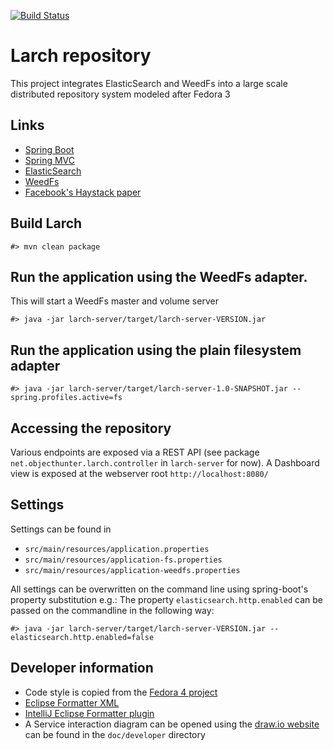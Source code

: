 [![Build Status](https://travis-ci.org/fasseg/larch.svg?branch=master)](https://travis-ci.org/fasseg/larch)

# Larch repository

This project integrates ElasticSearch and WeedFs into a large scale distributed repository system modeled after Fedora 3

## Links
 * [Spring Boot](http://projects.spring.io/spring-boot/)
 * [Spring MVC](http://projects.spring.io/spring-framework/)
 * [ElasticSearch](http://www.elasticsearch.org/)
 * [WeedFs](https://code.google.com/p/weed-fs/)
 * [Facebook's Haystack paper](http://www.usenix.org/event/osdi10/tech/full_papers/Beaver.pdf)


## Build Larch

```
#> mvn clean package
```

## Run the application using the WeedFs adapter.
This will start a WeedFs master and volume server

```
#> java -jar larch-server/target/larch-server-VERSION.jar
```

## Run the application using the plain filesystem adapter

```
#> java -jar larch-server/target/larch-server-1.0-SNAPSHOT.jar --spring.profiles.active=fs
```

## Accessing the repository

Various endpoints are exposed via a REST API (see package `net.objecthunter.larch.controller` in `larch-server` for now).
A Dashboard view is exposed at the webserver root `http://localhost:8080/`

## Settings
Settings can be found in
 * `src/main/resources/application.properties`
 * `src/main/resources/application-fs.properties`
 * `src/main/resources/application-weedfs.properties`

All settings can be overwritten on the command line using spring-boot's property substitution e.g.:
The property `elasticsearch.http.enabled` can be passed on the commandline in the following way:
```
#> java -jar larch-server/target/larch-server-VERSION.jar --elasticsearch.http.enabled=false
```

## Developer information

 * Code style is copied from the [Fedora 4 project](https://wiki.duraspace.org/display/FF/Code+Style+Guide)
 * [Eclipse Formatter XML](https://github.com/fasseg/larch/tree/master/doc/developer/eclipse-larch-formatter.xml)
 * [IntelliJ Eclipse Formatter plugin](http://plugins.jetbrains.com/plugin/6546?pr=)
 * A Service interaction diagram can be opened using the [draw.io website](https://www.draw.io/) can be found in the `doc/developer` directory
 
